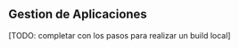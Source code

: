 Gestion de Aplicaciones
-----------------------

[TODO: completar con los pasos para realizar un build local]
